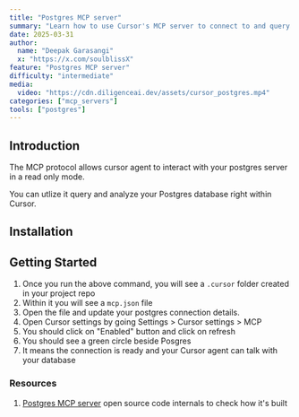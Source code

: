```yaml
---
title: "Postgres MCP server"
summary: "Learn how to use Cursor's MCP server to connect to and query your Postgres database directly from the editor"
date: 2025-03-31
author:
  name: "Deepak Garasangi"
  x: "https://x.com/soulblissX"
feature: "Postgres MCP server"
difficulty: "intermediate"
media:
  video: "https://cdn.diligenceai.dev/assets/cursor_postgres.mp4"
categories: ["mcp_servers"]
tools: ["postgres"]
---
```


## Introduction

The MCP protocol allows cursor agent to interact with your postgres server in a read only mode.

You can utlize it query and analyze your Postgres database right within Cursor.

## Installation

<Installation url="https://cursorintro.com/mcp-rules/r/postgres.json" />

## Getting Started

1. Once you run the above command, you will see a `.cursor` folder created in your project repo
2. Within it you will see a `mcp.json` file
3. Open the file and update your postgres connection details.
4. Open Cursor settings by going Settings > Cursor settings > MCP 
5. You should click on "Enabled" button and click on refresh
6. You should see a green circle beside Posgres 
7. It means the connection is ready and your Cursor agent can talk with your database

### Resources

1. [Postgres MCP server](https://github.com/modelcontextprotocol/servers/tree/main/src/postgres) open source code internals to check how it's built